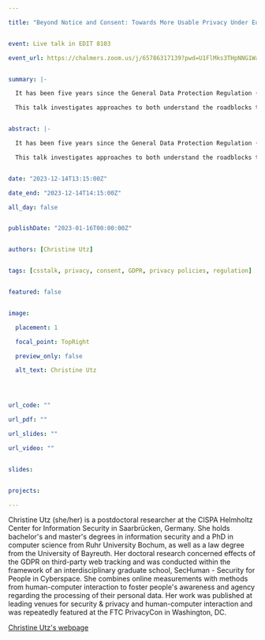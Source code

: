 ```yaml
---

title: "Beyond Notice and Consent: Towards More Usable Privacy Under European Data Protection and Platform Regulations"


event: Live talk in EDIT 8103

event_url: https://chalmers.zoom.us/j/65786317139?pwd=U1FlMks3THpNNG1WaFRJNkJxQXdBQT09


summary: |-

  It has been five years since the General Data Protection Regulation (GDPR) went into effect in the EU. Ever since, research has continued to show that the creators of online services find it difficult to implement the legal requirements of EU legislation into practice. They mainly resort to lengthy privacy policies and often deceptive cookie notices to ask users for their consent to data processing, rather than revise their own data processing practices and opt for approaches that collect less personal data. This comes to the detriment of service providers and users, who are both faced with decreased usability of websites, apps, and devices.

  This talk investigates approaches to both understand the roadblocks that keep system creators and users from adopting a privacy-by-design mindset and to find ways to address them. This is ever more important in the light of new European platform regulations that intend to create boundaries for personalized advertising and introduce interoperability requirements, which in turn pose new opportunities to empower system creators and users alike to take control of users' privacy.


abstract: |-

  It has been five years since the General Data Protection Regulation (GDPR) went into effect in the EU. Ever since, research has continued to show that the creators of online services find it difficult to implement the legal requirements of EU legislation into practice. They mainly resort to lengthy privacy policies and often deceptive cookie notices to ask users for their consent to data processing, rather than revise their own data processing practices and opt for approaches that collect less personal data. This comes to the detriment of service providers and users, who are both faced with decreased usability of websites, apps, and devices.

  This talk investigates approaches to both understand the roadblocks that keep system creators and users from adopting a privacy-by-design mindset and to find ways to address them. This is ever more important in the light of new European platform regulations that intend to create boundaries for personalized advertising and introduce interoperability requirements, which in turn pose new opportunities to empower system creators and users alike to take control of users' privacy.


date: "2023-12-14T13:15:00Z"

date_end: "2023-12-14T14:15:00Z"

all_day: false


publishDate: "2023-01-16T00:00:00Z"


authors: [Christine Utz]


tags: [csstalk, privacy, consent, GDPR, privacy policies, regulation]


featured: false


image:

  placement: 1

  focal_point: TopRight

  preview_only: false

  alt_text: Christine Utz




url_code: ""

url_pdf: ""

url_slides: ""

url_video: ""


slides:


projects:

---
```




Christine Utz (she/her) is a postdoctoral researcher at the CISPA Helmholtz Center for Information Security in Saarbrücken, Germany. She holds bachelor's and master's degrees in information security and a PhD in computer science from Ruhr University Bochum, as well as a law degree from the University of Bayreuth. Her doctoral research concerned effects of the GDPR on third-party web tracking and was conducted within the framework of an interdisciplinary graduate school, SecHuman - Security for People in Cyberspace. She combines online measurements with methods from human-computer interaction to foster people's awareness and agency regarding the processing of their personal data. Her work was published at leading venues for security & privacy and human-computer interaction and was repeatedly featured at the FTC PrivacyCon in Washington, DC.


[Christine Utz's webpage](https://cispa.de/en/people/c01chut) 

